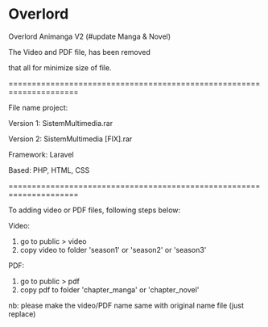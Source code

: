 # Overlord
Overlord Animanga V2 (#update Manga & Novel)

The Video and PDF file, has been removed

that all for minimize size of file.

=====================================================================

File name project: 

Version 1: SistemMultimedia.rar

Version 2: SistemMultimedia [FIX].rar

Framework: Laravel

Based: PHP, HTML, CSS

=====================================================================

To adding video or PDF files, following steps below:

Video:
1. go to public > video 
2. copy video to folder 'season1' or 'season2' or 'season3' 

PDF:
1. go to public > pdf 
2. copy pdf to folder 'chapter_manga' or 'chapter_novel'

nb: please make the video/PDF name same with original name file (just replace)
